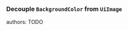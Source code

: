 ### Decouple `BackgroundColor` from `UiImage`

<div class="release-feature-authors">authors: TODO</div>
